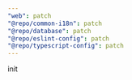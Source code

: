 ```yaml
---
"web": patch
"@repo/common-i18n": patch
"@repo/database": patch
"@repo/eslint-config": patch
"@repo/typescript-config": patch
---
```


init
